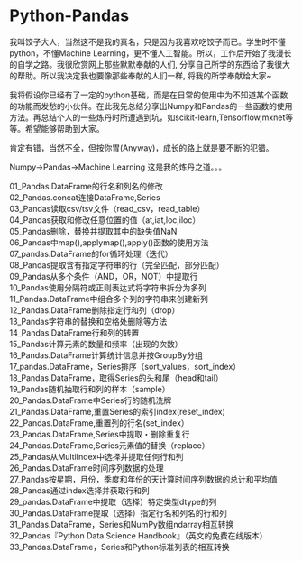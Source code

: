 # Python-Pandas

我叫饺子大人，当然这不是我的真名，只是因为我喜欢吃饺子而已。学生时不懂python，不懂Machine Learning，更不懂人工智能。所以，工作后开始了我漫长的自学之路。我很欣赏网上那些默默奉献的人们, 分享自己所学的东西给了我很大的帮助。所以我决定我也要像那些奉献的人们一样, 将我的所学奉献给大家~

我将假设你已经有了一定的python基础，而是在日常的使用中为不知道某个函数的功能而发愁的小伙伴。在此我先总结分享出Numpy和Pandas的一些函数的使用方法。再总结个人的一些炼丹时所遭遇到坑，如scikit-learn,Tensorflow,mxnet等等。希望能够帮助到大家。

肯定有错，当然不全，但按你胃(Anyway)，成长的路上就是要不断的犯错。 

Numpy→Pandas→Machine Learning 这是我的炼丹之道。。。

01_Pandas.DataFrame的行名和列名的修改\
02_Pandas.concat连接DataFrame,Series\
03_Pandas读取csv/tsv文件（read_csv，read_table）\
04_Pandas获取和修改任意位置的值（at,iat,loc,iloc）\
05_Pandas删除，替换并提取其中的缺失值NaN \
06_Pandas中map(),applymap(),apply()函数的使用方法 \
07_pandas.DataFrame的for循环处理（迭代）\
08_Pandas提取含有指定字符串的行（完全匹配，部分匹配）\
09_Pandas从多个条件（AND，OR，NOT）中提取行 \
10_Pandas使用分隔符或正则表达式将字符串拆分为多列 \
11_Pandas.DataFrame中组合多个列的字符串来创建新列 \
12_Pandas.DataFrame删除指定行和列（drop） \
13_Pandas字符串的替换和空格处删除等方法 \
14_Pandas.DataFrame行和列的转置\
15_Pandas计算元素的数量和频率（出现的次数）\
16_Pandas.DataFrame计算统计信息并按GroupBy分组\
17_pandas.DataFrame，Series排序（sort_values，sort_index）\
18_Pandas.DataFrame，取得Series的头和尾（head和tail）\
19_Pandas随机抽取行和列的样本（sample）\
20_Pandas.DataFrame中Series行的随机洗牌\
21_Pandas.DataFrame,重置Series的索引index(reset_index)\
22_Pandas.DataFrame,重置列的行名(set_index）\
23_Pandas.DataFrame,Series中提取・删除重复行\
24_Pandas.DataFrame,Series元素值的替换（replace）\
25_Pandas从MultiIndex中选择并提取任何行和列\
26_Pandas.DataFrame时间序列数据的处理\
27_Pandas按星期，月份，季度和年份的天计算时间序列数据的总计和平均值\
28_Pandas通过index选择并获取行和列\
29_pandas.DataFrame中提取（选择）特定类型dtype的列\
30_Pandas.DataFrame提取（选择）指定行名和列名的行和列\
31_Pandas.DataFrame，Series和NumPy数组ndarray相互转换\
32_Pandas『Python Data Science Handbook』（英文的免费在线版本）\
33_Pandas.DataFrame，Series和Python标准列表的相互转换